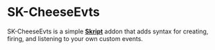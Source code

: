 # SK-CheeseEvts
SK-CheeseEvts is a simple [**Skript**](https://github.com/SkriptLang/Skript) addon that adds syntax for creating, firing, and listening to your own custom events.
